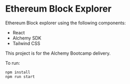 # Ethereum Block Explorer

Ethereum Block explorer using the following components:

- React
- Alchemy SDK
- Tailwind CSS


This project is for the Alchemy Bootcamp delivery.

To run:
```
npm install
npm run start
```